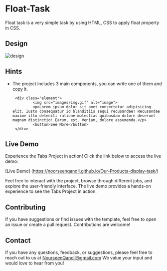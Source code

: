 # Float-Task
Float task is a very simple task by using HTML, CSS to apply float property in CSS.

 ## Design
 ![design](https://github.com/NoorseenQandil/Float-Task/assets/70522199/31d2c400-cea8-4eec-b266-8acf9ec9e664)

## Hints
 - The project includes 3 main components, you can write one of them and copy it.
   ```
    <div class="element">
            <img src="images/img.gif" alt="image">
            <p>Lorem ipsum dolor sit amet consectetur adipisicing elit. Iusto consequatur id blanditiis sequi recusandae! Recusandae maxime illo deleniti ratione molestias quibusdam dolore deserunt magnam distinctio! Earum, est. Veniam, dolore assumenda.</p>
            <button>See More</button>
    </div>
   ```

## Live Demo
Experience the Tabs Project in action! Click the link below to access the live demo:

[Live Demo] (https://noorseenqandil.github.io/Our-Products-display-task/)

Feel free to interact with the project, browse through different jobs, and explore the user-friendly interface. The live demo provides a hands-on experience to see the Tabs Project in action.

## Contributing
If you have suggestions or find issues with the template, feel free to open an issue or create a pull request. Contributions are welcome!

## Contact
If you have any questions, feedback, or suggestions, please feel free to reach out to us at NourseenQandil@gmail.com We value your input and would love to hear from you!
